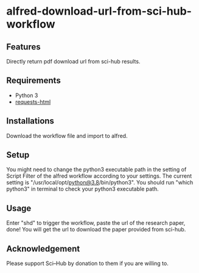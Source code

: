 # alfred-download-url-from-sci-hub-workflow

## Features

Directly return pdf download url from sci-hub results.

## Requirements

- Python 3
- [requests-html](https://github.com/psf/requests-html.git)

## Installations

Download the workflow file and import to alfred.

## Setup

You might need to change the python3 executable path in the setting of Script Filter of the alfred workflow according to your settings.
The current setting is "/usr/local/opt/python@3.8/bin/python3". You should run "which python3" in terminal to check your python3 executable path.

## Usage

Enter "shd" to trigger the workflow, paste the url of the research paper, done! You will get the url to download the paper provided from sci-hub.

## Acknowledgement

Please support Sci–Hub by donation to them if you are willing to.
